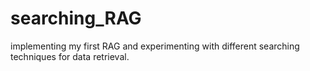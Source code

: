 # searching_RAG
implementing my first RAG and experimenting with different searching techniques for data retrieval.
